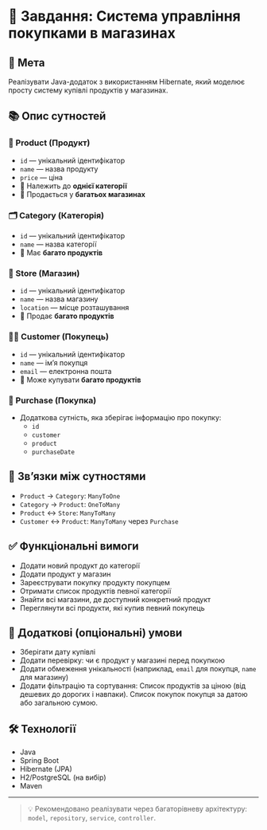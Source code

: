 # 🛒 Завдання: Система управління покупками в магазинах

## 🎯 Мета

Реалізувати Java-додаток з використанням Hibernate, який моделює просту систему купівлі продуктів у магазинах.

## 📚 Опис сутностей

### 🧺 Product (Продукт)
- `id` — унікальний ідентифікатор
- `name` — назва продукту
- `price` — ціна
- 🔗 Належить до **однієї категорії**
- 🔗 Продається у **багатьох магазинах**

### 🗂 Category (Категорія)
- `id` — унікальний ідентифікатор
- `name` — назва категорії
- 🔗 Має **багато продуктів**

### 🏬 Store (Магазин)
- `id` — унікальний ідентифікатор
- `name` — назва магазину
- `location` — місце розташування
- 🔗 Продає **багато продуктів**

### 🧑‍💼 Customer (Покупець)
- `id` — унікальний ідентифікатор
- `name` — ім’я покупця
- `email` — електронна пошта
- 🔗 Може купувати **багато продуктів**

### 🧾 Purchase (Покупка)
- Додаткова сутність, яка зберігає інформацію про покупку:
    - `id`
    - `customer`
    - `product`
    - `purchaseDate`

## 🔗 Зв’язки між сутностями

- `Product` → `Category`: `ManyToOne`
- `Category` → `Product`: `OneToMany`
- `Product` ↔ `Store`: `ManyToMany`
- `Customer` ↔ `Product`: `ManyToMany` через `Purchase`

## ✅ Функціональні вимоги

- Додати новий продукт до категорії
- Додати продукт у магазин
- Зареєструвати покупку продукту покупцем
- Отримати список продуктів певної категорії
- Знайти всі магазини, де доступний конкретний продукт
- Переглянути всі продукти, які купив певний покупець

## 🌟 Додаткові (опціональні) умови

- Зберігати дату купівлі
- Додати перевірку: чи є продукт у магазині перед покупкою
- Додати обмеження унікальності (наприклад, `email` для покупця, `name` для магазину)
- Додати фільтрацію та сортування:
  Список продуктів за ціною (від дешевих до дорогих і навпаки).
  Список покупок покупця за датою або загальною сумою.

## 🛠 Технології

- Java
- Spring Boot
- Hibernate (JPA)
- H2/PostgreSQL (на вибір)
- Maven

---

> 💡 Рекомендовано реалізувати через багаторівневу архітектуру: `model`, `repository`, `service`, `controller`.

